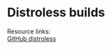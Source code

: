 # Distroless builds

Resource links:<br />
[GitHub distroless](https://github.com/GoogleContainerTools/distroless?tab=readme-ov-file)
